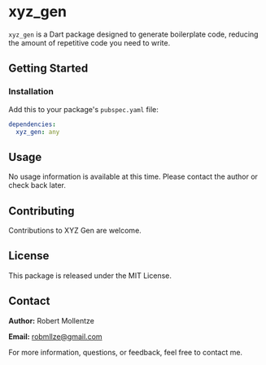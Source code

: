 # xyz_gen

`xyz_gen` is a Dart package designed to generate boilerplate code, reducing the amount of repetitive code you need to write.

## Getting Started

### Installation

Add this to your package's `pubspec.yaml` file:

```yaml
dependencies:
  xyz_gen: any
```

## Usage

No usage information is available at this time. Please contact the author or check back later.

## Contributing

Contributions to XYZ Gen are welcome.

## License

This package is released under the MIT License.

## Contact

**Author:** Robert Mollentze

**Email:** robmllze@gmail.com

For more information, questions, or feedback, feel free to contact me.